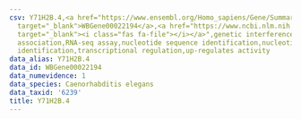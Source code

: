 ```yaml
---
csv: Y71H2B.4,<a href="https://www.ensembl.org/Homo_sapiens/Gene/Summary?db=core;g=WBGene00022194"
  target="_blank">WBGene00022194</a>,<a href="https://www.ncbi.nlm.nih.gov/pubmed/27496166"
  target="_blank"><i class="fas fa-file"></i></a>",genetic interference,functional
  association,RNA-seq assay,nucleotide sequence identification,nucleotide sequence
  identification,transcriptional regulation,up-regulates activity
data_alias: Y71H2B.4
data_id: WBGene00022194
data_numevidence: 1
data_species: Caenorhabditis elegans
data_taxid: '6239'
title: Y71H2B.4
---
```

